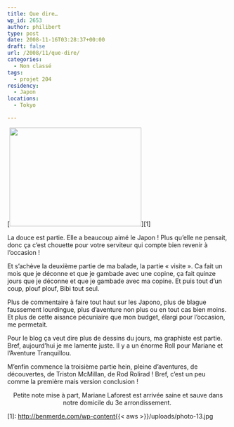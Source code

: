 ```yaml
---
title: Que dire…
wp_id: 2653
author: philibert
type: post
date: 2008-11-16T03:28:37+00:00
draft: false
url: /2008/11/que-dire/
categories:
  - Non classé
tags:
  - projet 204
residency:
  - Japon
locations:
  - Tokyo

---
```

[<img class="aligncenter size-medium wp-image-604" title="photo-13" src="http://benmerde.com/wp-content{{< aws >}}/uploads/photo-13-300x225.jpg" alt="" width="300" height="225" />][1]

La douce est partie. Elle a beaucoup aimé le Japon ! Plus qu&rsquo;elle ne pensait, donc ça c&rsquo;est chouette pour votre serviteur qui compte bien revenir à l&rsquo;occasion !

Et s&rsquo;achève la deuxième partie de ma balade, la partie « visite ». Ca fait un mois que je déconne et que je gambade avec une copine, ça fait quinze jours que je déconne et que je gambade avec ma copine. Et puis tout d&rsquo;un coup, plouf plouf, Bibi tout seul. 

Plus de commentaire à faire tout haut sur les Japono, plus de blague faussement lourdingue, plus d&rsquo;aventure non plus ou en tout cas bien moins. Et plus de cette aisance pécuniaire que mon budget, élargi pour l&rsquo;occasion, me permetait.

Pour le blog ça veut dire plus de dessins du jours, ma graphiste est partie. Bref, aujourd&rsquo;hui je me lamente juste. Il y a un énorme Roll pour Mariane et l&rsquo;Aventure Tranquillou.

M&rsquo;enfin commence la troisième partie hein, pleine d&rsquo;aventures, de découvertes, de Triston McMillan, de Rod Rolirad ! Bref, c&rsquo;est un peu comme la première mais version conclusion !

<p style="text-align: center;">
  Petite note mise à part, Mariane Laforest est arrivée saine et sauve dans notre domicile du 3e arrondissement. 
</p>

 [1]: http://benmerde.com/wp-content{{< aws >}}/uploads/photo-13.jpg